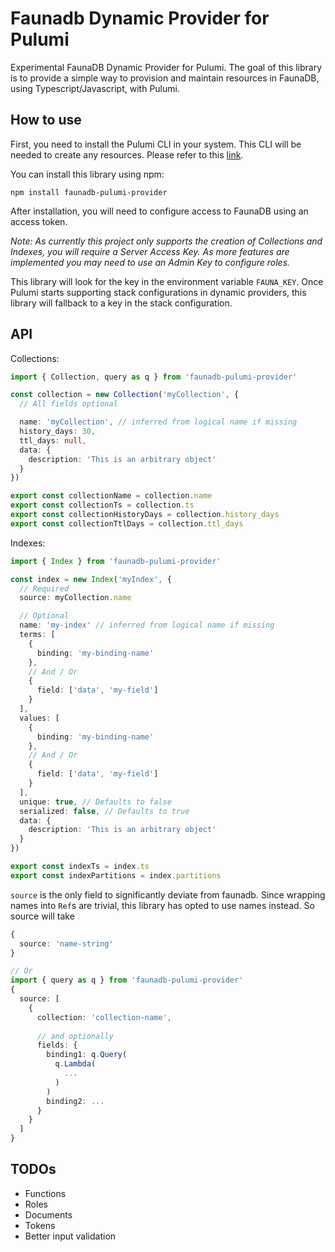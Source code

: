 # Faunadb Dynamic Provider for Pulumi

Experimental FaunaDB Dynamic Provider for Pulumi. The goal of this
library is to provide a simple way to provision and maintain resources
in FaunaDB, using Typescript/Javascript, with Pulumi.

## How to use
First, you need to install the Pulumi CLI in your system. This CLI will be needed to create any resources. Please refer to this [link](https://www.pulumi.com/docs/reference/cli/).

You can install this library using npm:

```
npm install faunadb-pulumi-provider
```

After installation, you will need to configure access to
FaunaDB using an access token.

_Note: As currently this project only supports the creation of Collections and Indexes, you will require a Server Access Key. As more features are implemented you may need to use an Admin Key to configure roles._

This library will look for the key in the environment variable `FAUNA_KEY`. Once Pulumi starts supporting stack configurations in dynamic providers, this library will fallback to a key in the stack configuration.

## API
Collections:
```ts
import { Collection, query as q } from 'faunadb-pulumi-provider'

const collection = new Collection('myCollection', {
  // All fields optional

  name: 'myCollection', // inferred from logical name if missing
  history_days: 30,
  ttl_days: null,
  data: {
    description: 'This is an arbitrary object'
  }
})

export const collectionName = collection.name
export const collectionTs = collection.ts
export const collectionHistoryDays = collection.history_days
export const collectionTtlDays = collection.ttl_days
```

Indexes:
```ts
import { Index } from 'faunadb-pulumi-provider'

const index = new Index('myIndex', {
  // Required
  source: myCollection.name

  // Optional
  name: 'my-index' // inferred from logical name if missing
  terms: [
    {
      binding: 'my-binding-name'
    },
    // And / Or
    {
      field: ['data', 'my-field']
    }
  ],
  values: [
    {
      binding: 'my-binding-name'
    },
    // And / Or
    {
      field: ['data', 'my-field']
    }
  ],
  unique: true, // Defaults to false
  serialized: false, // Defaults to true
  data: {
    description: 'This is an arbitrary object'
  }
})

export const indexTs = index.ts
export const indexPartitions = index.partitions
```
`source` is the only field to significantly deviate from faunadb. Since wrapping names into `Ref`s are trivial, this library has opted to use names instead. So source will take
```ts
{
  source: 'name-string'
}

// Or
import { query as q } from 'faunadb-pulumi-provider'
{
  source: [
    {
      collection: 'collection-name',
      
      // and optionally
      fields: {
        binding1: q.Query(
          q.Lambda(
            ...
          )
        )
        binding2: ...
      }
    }
  ]
}
```

## TODOs
- Functions
- Roles
- Documents
- Tokens
- Better input validation
